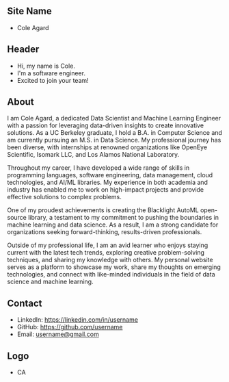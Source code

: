 ## Site Name
- Cole Agard 

## Header
- Hi, my name is Cole. 
- I'm a software engineer.
- Excited to join your team!

## About
I am Cole Agard, a dedicated Data Scientist and Machine Learning Engineer with a passion for leveraging data-driven insights to create innovative solutions. As a UC Berkeley graduate, I hold a B.A. in Computer Science and am currently pursuing an M.S. in Data Science. My professional journey has been diverse, with internships at renowned organizations like OpenEye Scientific, Isomark LLC, and Los Alamos National Laboratory.

Throughout my career, I have developed a wide range of skills in programming languages, software engineering, data management, cloud technologies, and AI/ML libraries. My experience in both academia and industry has enabled me to work on high-impact projects and provide effective solutions to complex problems.

One of my proudest achievements is creating the Blacklight AutoML open-source library, a testament to my commitment to pushing the boundaries in machine learning and data science. As a result, I am a strong candidate for organizations seeking forward-thinking, results-driven professionals.

Outside of my professional life, I am an avid learner who enjoys staying current with the latest tech trends, exploring creative problem-solving techniques, and sharing my knowledge with others. My personal website serves as a platform to showcase my work, share my thoughts on emerging technologies, and connect with like-minded individuals in the field of data science and machine learning.

## Contact
- LinkedIn: https://linkedin.com/in/username
- GitHub: https://github.com/username
- Email: username@gmail.com

## Logo
- CA